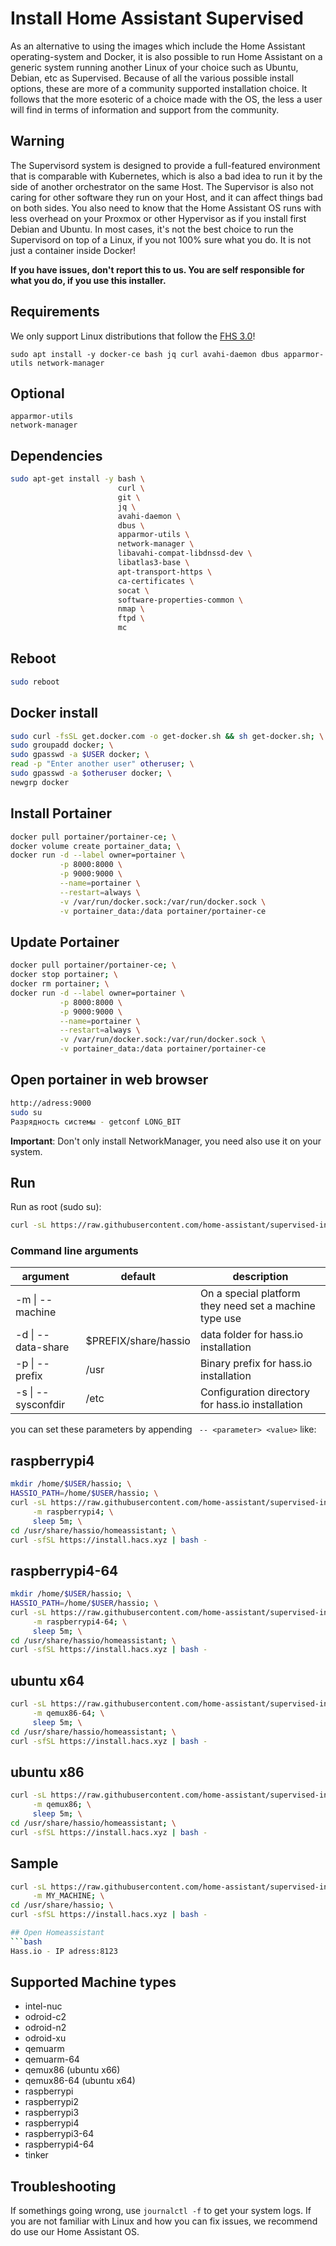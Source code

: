 # Install Home Assistant Supervised

As an alternative to using the images which include the Home Assistant operating-system and Docker, it is also possible to run Home Assistant on a generic system running another Linux of your choice such as Ubuntu, Debian, etc as Supervised. Because of all the various possible install options, these are more of a community supported installation choice. It follows that the more esoteric of a choice made with the OS, the less a user will find in terms of information and support from the community.

## Warning

The Supervisord system is designed to provide a full-featured environment that is comparable with Kubernetes, which is also a bad idea to run it by the side of another orchestrator on the same Host. The Supervisor is also not caring for other software they run on your Host, and it can affect things bad on both sides. You also need to know that the Home Assistant OS runs with less overhead on your Proxmox or other Hypervisor as if you install first Debian and Ubuntu. In most cases, it's not the best choice to run the Supervisord on top of a Linux, if you not 100% sure what you do. It is not just a container inside Docker!

**If you have issues, don't report this to us. You are self responsible for what you do, if you use this installer.**

## Requirements

We only support Linux distributions that follow the [FHS 3.0](https://en.wikipedia.org/wiki/Filesystem_Hierarchy_Standard)!

```
sudo apt install -y docker-ce bash jq curl avahi-daemon dbus apparmor-utils network-manager
```

## Optional

```
apparmor-utils
network-manager
```

## Dependencies
```bash
sudo apt-get install -y bash \
                        curl \
                        git \
                        jq \
                        avahi-daemon \
                        dbus \
                        apparmor-utils \
                        network-manager \
                        libavahi-compat-libdnssd-dev \
                        libatlas3-base \
                        apt-transport-https \
                        ca-certificates \
                        socat \
                        software-properties-common \
                        nmap \
                        ftpd \
                        mc
```
## Reboot
```bash
sudo reboot
```
## Docker install
```bash
sudo curl -fsSL get.docker.com -o get-docker.sh && sh get-docker.sh; \
sudo groupadd docker; \
sudo gpasswd -a $USER docker; \
read -p "Enter another user" otheruser; \
sudo gpasswd -a $otheruser docker; \
newgrp docker
```
## Install Portainer
```bash
docker pull portainer/portainer-ce; \
docker volume create portainer_data; \
docker run -d --label owner=portainer \
           -p 8000:8000 \
           -p 9000:9000 \
           --name=portainer \
           --restart=always \
           -v /var/run/docker.sock:/var/run/docker.sock \
           -v portainer_data:/data portainer/portainer-ce
```
## Update Portainer
```bash
docker pull portainer/portainer-ce; \
docker stop portainer; \
docker rm portainer; \
docker run -d --label owner=portainer \
           -p 8000:8000 \
           -p 9000:9000 \
           --name=portainer \
           --restart=always \
           -v /var/run/docker.sock:/var/run/docker.sock \
           -v portainer_data:/data portainer/portainer-ce
```
## Open portainer in web browser
```bash
http://adress:9000
sudo su
Разрядность системы - getconf LONG_BIT
```
**Important**: Don't only install NetworkManager, you need also use it on your system.

## Run

Run as root (sudo su):

```bash
curl -sL https://raw.githubusercontent.com/home-assistant/supervised-installer/master/installer.sh | bash -s
```

### Command line arguments
| argument           | default                                                                                                                                                                             | description                                            |
|--------------------|----------------------|--------------------------------------------------------|
| -m \| --machine    |                      | On a special platform they need set a machine type use |
| -d \| --data-share | $PREFIX/share/hassio | data folder for hass.io installation                   |
| -p \| --prefix     | /usr                 | Binary prefix for hass.io installation                 |
| -s \| --sysconfdir | /etc                 | Configuration directory for hass.io installation       |

you can set these parameters by appending ` -- <parameter> <value>` like:


## raspberrypi4
```bash
mkdir /home/$USER/hassio; \
HASSIO_PATH=/home/$USER/hassio; \
curl -sL https://raw.githubusercontent.com/home-assistant/supervised-installer/master/installer.sh | bash -s -- \
     -m raspberrypi4; \
     sleep 5m; \
cd /usr/share/hassio/homeassistant; \
curl -sfSL https://install.hacs.xyz | bash -
```

## raspberrypi4-64
```bash
mkdir /home/$USER/hassio; \
HASSIO_PATH=/home/$USER/hassio; \
curl -sL https://raw.githubusercontent.com/home-assistant/supervised-installer/master/installer.sh | bash -s -- \
     -m raspberrypi4-64; \
     sleep 5m; \
cd /usr/share/hassio/homeassistant; \
curl -sfSL https://install.hacs.xyz | bash -
```
## ubuntu x64
```bash
curl -sL https://raw.githubusercontent.com/home-assistant/supervised-installer/master/installer.sh | bash -s -- \
     -m qemux86-64; \
     sleep 5m; \
cd /usr/share/hassio/homeassistant; \
curl -sfSL https://install.hacs.xyz | bash -
```
## ubuntu x86
```bash
curl -sL https://raw.githubusercontent.com/home-assistant/supervised-installer/master/installer.sh | bash -s -- \
     -m qemux86; \
     sleep 5m; \
cd /usr/share/hassio/homeassistant; \
curl -sfSL https://install.hacs.xyz | bash -
```
## Sample
```bash
curl -sL https://raw.githubusercontent.com/home-assistant/supervised-installer/master/installer.sh | bash -s -- \
     -m MY_MACHINE; \
cd /usr/share/hassio; \
curl -sfSL https://install.hacs.xyz | bash -

## Open Homeassistant
```bash
Hass.io - IP adress:8123
```

## Supported Machine types

- intel-nuc
- odroid-c2
- odroid-n2
- odroid-xu
- qemuarm
- qemuarm-64
- qemux86  (ubuntu x66)
- qemux86-64 (ubuntu x64)
- raspberrypi
- raspberrypi2
- raspberrypi3
- raspberrypi4
- raspberrypi3-64
- raspberrypi4-64
- tinker

## Troubleshooting

If somethings going wrong, use `journalctl -f` to get your system logs. If you are not familiar with Linux and how you can fix issues, we recommend do use our Home Assistant OS.

